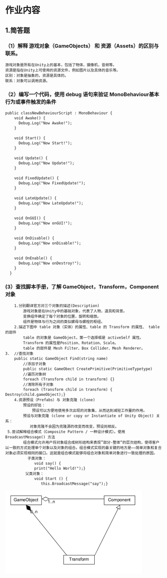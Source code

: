 # 作业内容

## 1.简答题
### （1）解释 游戏对象（GameObjects） 和 资源（Assets）的区别与联系。
	游戏对象是所有在Unity上的基本，包括了物体，摄像机，音频等。
	资源是指在Unity上可使用的资源文件，例如图片以及具体的音乐等。
	区别：对象是抽象的，资源是具体的。
	联系：对象可以调用资源。
### （2）编写一个代码，使用 debug 语句来验证 MonoBehaviour基本行为或事件触发的条件
```
public classNewBehaviourScript : MonoBehaviour {
    void Awake() {
      Debug.Log("Now Awake!");
    }
		
    void Start() {
      Debug.Log("Now Start!");
    }
		
    void Update() {
      Debug.Log("Now Update!");
    }
		
    void FixedUpdate() {
      Debug.Log("Now FixedUpdate!");
    }

    void LateUpdate() {
      Debug.Log("Now LateUpdate!");
    }

    void OnGUI() {
      Debug.Log("Now onGUI!");
    }

    void OnDisable() {
      Debug.Log("Now onDisable!");
    }

    void OnEnable() {
      Debug.Log("Now onDestroy!");
    }
  }
```
### (3）查找脚本手册，了解 GameObject，Transform，Component 对象
    	1.分别翻译官方对三个对象的描述(Description)
        	游戏对象是在Unity中的基础对象，代表了人物，道具和背景。
        	变换组件确定了每个对象的位置，旋转和缩放。
        	组件是物体与行为之间的类似螺母与螺栓的枢纽。
    	2.描述下图中 table 对象（实体）的属性、table 的 Transform 的属性、 table 的部件
        	table 的对象是 GameObject，第一个选择框是 activeSelf 属性。
        	Transform 的属性是Position、Rotation、Scale。
        	table 的部件是 Mesh Filter、Box Collider、Mesh Renderer。
	3. 	//查找对象
		public static GameObject Find(string name)
        	//添加子对象
        	public static GameObect CreatePrimitive(PrimitiveTypetype)
        	//遍历对象树
        	foreach (Transform child in transform) {}
        	//清除所有子对象
        	foreach (Transform child in transform) { Destroy(child.gameObject);}
    	4.资源预设（Prefabs）与 对象克隆 (clone)
        	预设的好处：
        	    预设可以方便地使用多次出现的对象集，从而达到减轻工作量的作用。
        	预设与对象克隆 (clone or copy or Instantiate of Unity Object) 关系：
         	   对象克隆不会因为克隆源的改变而改变，预设则相反。
   	 5.尝试解释组合模式（Composite Pattern / 一种设计模式）。使用 BroadcastMessage() 方法
        	组合模式允许用户将对象组合成树形结构来表现”部分-整体“的层次结构，使得客户以一致的方式处理单个对象以及对象的组合。组合模式实现的最关键的地方是——简单对象和复合对象必须实现相同的接口。这就是组合模式能够将组合对象和简单对象进行一致处理的原因。
          	  子类对象：
           	     void say() {
           	     print("Hello World!");}
           	 父类对象：   
           	     void Start () {
            	    this.BroadcastMessage("say");}
![image](https://github.com/wakaka001/3d-game-learning/blob/master/src/UMLet.png)
